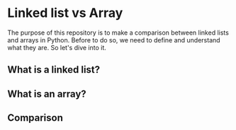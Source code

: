 
# Linked list vs Array

The purpose of this repository is to make a comparison between linked lists and arrays in Python.
Before to do so, we need to define and understand what they are. So let's dive into it.

## What is a linked list?


## What is an array?


## Comparison
